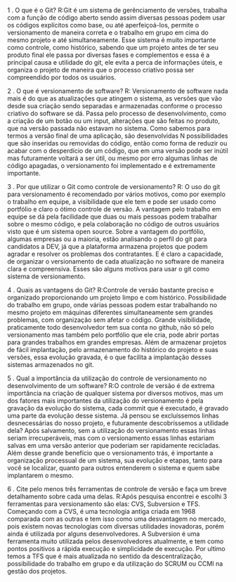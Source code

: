 1 . O que é o Git?
R:Git é um sistema de gerênciamento de versões, trabalha com a função de código aberto sendo assim diversas pessoas podem usar os códigos explícitos como base, ou até aperfeiçoá-los, permite o versionamento de maneira correta e o trabalho em grupo em cima do mesmo projeto e até simultaneamente. Esse sistema é muito importante como controle, como histórico, sabendo que um projeto antes de ter seu produto final ele passa por diversas fases e complementos e essa é a principal causa e utilidade do git, ele evita a perca de informações úteis, e organiza o projeto de maneira que o processo criativo possa ser compreendido por todos os usuários. 

2 . O que é versionamento de software?
R: Versionamento de software nada mais é do que as atualizações que atingem o sistema, as versões que vão desde sua criação sendo separadas e armazenadas conforme o processo criativo do software se dá. Passa pelo processo de desenvolvimento, como a criação de um botão ou um input, alterações que são feitas no produto, que na versão passada não estavam no sistema. Como sabemos para termos a versão final de uma aplicação, são desenvolvidas N possibilidades que são inseridas ou removidas do código, então como forma de reduzir ou acabar com o desperdício de um código, que em uma versão pode ser inútil mas futuramente voltará a ser útil, ou mesmo por erro algumas linhas de código apagadas, o versionamento foi implementado e é extremamente importante.

3 . Por que utilizar o Git como controle de versionamento?
R: O uso do git para versionamento é recomendado por vários motivos, como por exemplo o trabalho em equipe, a visibilidade que ele tem e pode ser usado como portfólio e claro o ótimo controle de versão.
A vantagem pelo trabalho em equipe se dá pela facilidade que duas ou mais pessoas podem trabalhar sobre o mesmo código, e pela colaboração no código de outros usuários visto que é um sistema open source.
Sobre a vantagem do portfólio, algumas empresas ou a maioria, estão analisando o perfil do git para candidatos a DEV, já que a plataforma armazena projetos que podem agradar e resolver os problemas dos contratantes.
E é claro a capacidade, de organizar o versionamento de cada atualização no software de maneira clara e compreensiva.
Esses são alguns motivos para usar o git como sistema de versionamento.


4 . Quais as vantagens do Git?
R:Controle de versão bastante preciso e organizado proporcionando um projeto limpo e com histórico. Possibilidade do trabalho em grupo, onde várias pessoas podem estar trabalhando no mesmo projeto em máquinas diferentes simultaneamente sem grandes problemas, com organização sem afetar o código. Grande visibilidade, praticamente todo desenvolvedor tem sua conta no github, não só pelo versionamento mas também pelo portfólio que ele cria, pode abrir portas para grandes trabalhos em grandes empresas. Além de armazenar projetos de fácil implantação, pelo armazenamento do histórico do projeto e suas versões, essa evolução gravada, é o que facilita a implantação desses sistemas armazenados no git. 

5 . Qual a importância da utilização do controle de versionamento no
desenvolvimento de um software?
R:O controle de versão é de extrema importância na criação de qualquer sistema por diversos motivos, mas um dos fatores mais importantes da utilização do versionamento é pela gravação da evolução do sistema, cada commit que é executado, é gravado uma parte da evolução desse sistema. Já pensou se excluíssemos linhas desnecessárias do nosso projeto, e futuramente descobríssemos a utilidade dela? Após salvamento, sem a utilização do versionamento essas linhas seriam irrecuperáveis, mas com o versionamento essas linhas estariam salvas em uma versão anterior que poderiam ser rapidamente recicladas. Além desse grande benefício que o versionamento trás, é importante a organização processual de um sistema, sua evolução e etapas, tanto para você se localizar, quanto para outros entenderem o sistema e quem sabe implantarem o mesmo.

6 . Cite pelo menos três ferramentas de controle de versão e faça um breve
detalhamento sobre cada uma delas.
R:Após pesquisa encontrei e escolhi 3 ferramentas para versionamento são elas: CVS, Subversion e TFS.
Começando com a CVS, é uma tecnologia antiga criada em 1968 comparada com as outras e tem isso como uma desvantagem no mercado, pois existem novas tecnologias com diversas utilidades inovadoras, porém ainda é utilizada por alguns desenvolvedores.
A Subversion é uma ferramenta muito utilizada pelos desenvolvedores atualmente, e tem como pontos positivos a rápida execução e simplicidade de execução.
Por ultimo temos a TFS que é mais atualizada no sentido da descentralização, possibilidade do trabalho em grupo e da utilização do SCRUM ou CCMI na gestão dos projetos.
